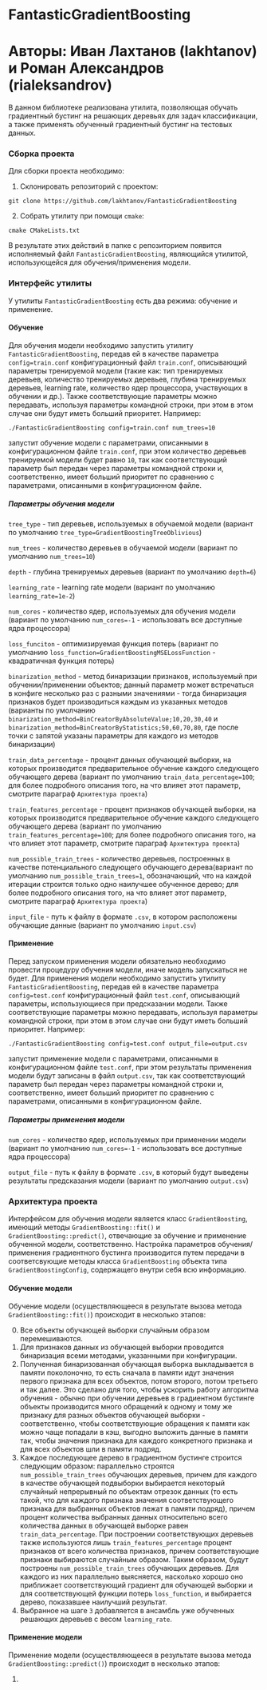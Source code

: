 # FantasticGradientBoosting
# Авторы: Иван Лахтанов (lakhtanov) и Роман Александров (rialeksandrov)

В данном библиотеке реализована утилита, позволяющая обучать градиентный бустинг на решающих деревьях для задач классификации, а также применять обученный градиентный бустинг на тестовых данных.

### Сборка проекта
Для сборки проекта необходимо:
1. Склонировать репозиторий с проектом:

`git clone https://github.com/lakhtanov/FantasticGradientBoosting`

2. Собрать утилиту при помощи `cmake`:

`cmake CMakeLists.txt`

В результате этих действий в папке с репозиторием появится исполняемый файл `FantasticGradientBoosting`, являющийся утилитой, использующейся для обучения/применения модели.

### Интерфейс утилиты
У утилиты `FantasticGradientBoosting` есть два режима: обучение и применение.

#### Обучение
Для обучения модели необходимо запустить утилиту `FantasticGradientBoosting`, передав ей в качестве параметра `config=train.conf` конфигурационный файл `train.conf`, описывающий параметры тренируемой модели (такие как: тип тренируемых деревьев, количество тренируемых деревьев, глубина тренируемых деревьев, learning rate, количество ядер процессора, участвующих в обучении и др.). Также соответствующие параметры можно передавать, используя параметры командной строки, при этом в этом случае они будут иметь больший приоритет. Например:

`./FantasticGradientBoosting config=train.conf num_trees=10`

запустит обучение модели с параметрами, описанными в конфигурационном файле `train.conf`, при этом количество деревьев тренируемой модели будет равно `10`, так как соответствующий параметр был передан через параметры командной строки и, соответственно, имеет больший приоритет по сравнению с параметрами, описанными в конфигурационном файле.

##### Параметры обучения модели
`tree_type` - тип деревьев, используемых в обучаемой модели (вариант по умолчанию `tree_type=GradientBoostingTreeOblivious`)

`num_trees` - количество деревьев в обучаемой модели (вариант по умолчанию `num_trees=10`)

`depth` - глубина тренируемых деревьев (вариант по умолчанию `depth=6`)

`learning_rate` - learning rate модели (вариант по умолчанию `learning_rate=1e-2`)

`num_cores` - количество ядер, используемых для обучения модели (вариант по умолчанию `num_cores=-1` - использовать все доступные ядра процессора)

`loss_funciton` - оптимизируемая функция потерь (вариант по умолчанию `loss_function=GradientBoostingMSELossFunction` - квадратичная функция потерь)

`binarization_method` - метод бинаризации признаков, используемый при обучении/применении объектов; данный параметр может встречаться в конфиге несколько раз с разными значениями - тогда бинаризация признаков будет производиться каждым из указанных методов (варианты по умолчанию `binarization_method=BinCreatorByAbsoluteValue;10,20,30,40` и `binarization_method=BinCreatorByStatistics;50,60,70,80`, где после точки с запятой указаны параметры для каждого из методов бинаризации)

`train_data_percentage` - процент данных обучающей выборки, на которых производится предварительное обучение каждого следующего обучающего дерева (вариант по умолчанию `train_data_percentage=100`; для более подробного описания того, на что влияет этот параметр, смотрите параграф `Архитектура проекта`)

`train_features_percentage` - процент признаков обучающей выборки, на которых производится предварительное обучение каждого следующего обучающего дерева (вариант по умолчанию `train_features_percentage=100`; для более подробного описания того, на что влияет этот параметр, смотрите параграф `Архитектура проекта`)

`num_possible_train_trees` - количество деревьев, построенных в качестве потенциального следующего обучающего дерева(вариант по умолчанию `num_possible_train_trees=1`, обозначающий, что на каждой итерации строится только одно наилучшее обученное дерево; для более подробного описания того, на что влияет этот параметр, смотрите параграф `Архитектура проекта`)

`input_file` - путь к файлу в формате `.csv`, в котором расположены обучающие данные (вариант по умолчанию `input.csv`)

#### Применение
Перед запуском применения модели обязательно необходимо провести процедуру обучения модели, иначе модель запускаться не будет. Для применения модели необходимо запустить утилиту `FantasticGradientBoosting`, передав ей в качестве параметра `config=test.conf` конфигурационный файл `test.conf`, описывающий параметры, использующиеся при предсказании модели. Также соответствующие параметры можно передавать, используя параметры командной строки, при этом в этом случае они будут иметь больший приоритет. Например:

`./FantasticGradientBoosting config=test.conf output_file=output.csv`

запустит применение модели с параметрами, описанными в конфигурационном файле `test.conf`, при этом результаты применения модели будут записаны в файл `output.csv`, так как соответствующий параметр был передан через параметры командной строки и, соответственно, имеет больший приоритет по сравнению с параметрами, описанными в конфигурационном файле.

##### Параметры применения модели

`num_cores` - количество ядер, используемых при применении модели (вариант по умолчанию `num_cores=-1` - использовать все доступные ядра процессора)

`output_file` - путь к файлу в формате `.csv`, в который будут выведены результаты предсказания модели (вариант по умолчанию `output.csv`)

### Архитектура проекта
Интерфейсом для обучения модели является класс `GradientBoosting`, имеющий методы `GradientBoosting::fit()` и `GradientBoosting::predict()`, отвечающие за обучение и применение обученной модели, соответственно. Настройка параметров обучения/применения градиентного бустинга производится путем передачи в соответсвующие методы класса `GradientBoosting` объекта типа `GradientBoostingConfig`, содержащего внутри себя всю информацию.

#### Обучение модели
Обучение модели (осуществляющееся в результате вызова метода `GradientBoosting::fit()`) происходит в несколько этапов:

0. Все объекты обучающей выборки случайным образом перемешиваются.
1. Для признаков данных из обучающей выборки проводится бинаризация всеми методами, указанными при конфигурации.
2. Полученная бинаризованная обучающая выборка выкладывается в памяти поколоночно, то есть сначала в памяти идут значения первого признака для всех объектов, потом второго, потом третьего и так далее. Это сделано для того, чтобы ускорить работу алгоритма обучения - обычно при обучении деревьев в градиентном бустинге объекты производится много обращений к одному и тому же признаку для разных объектов обучающей выборки - соответственно, чтобы соответствующие обращения к памяти как можно чаще попадали в кэш, выгодно выложить данные в памяти так, чтобы значения признака для каждого конкретного признака и для всех объектов шли в памяти подряд.
3. Каждое последующее дерево в градиентном бустинге строится следующим образом: параллельно строятся `num_possible_train_trees` обучающих деревьев, причем для каждого в качестве обучающей подвыборки выбирается некоторый случайный непрерывный по объектам отрезок данных (то есть такой, что для каждого признака значения соответствующего признака для выбранных объектов лежат в памяти подряд), причем процент количества выбранных данных относительно всего количества данных в обучающей выборке равен `train_data_percentage`. При построении соответствующих деревьев также используются лишь `train_features_percentage` процент признаков от всего количества признаков, причем соответствующие признаки выбираются случайным образом. Таким образом, будут построены `num_possible_train_trees` обучающих деревьев. Для каждого из них параллельно выясняется, насколько хорошо оно приближает соответствующий градиент для обучающей выборки и для соответствующей функции потерь `loss_function`, и выбирается дерево, показавшее наилучший результат.
4. Выбранное на шаге `3` добавляется в ансамбль уже обученных решающих деревьев с весом `learning_rate`.

#### Применение модели
Применение модели (осуществляющееся в результате вызова метода `GradientBoosting::predict()`) происходит в несколько этапов:

1. 
